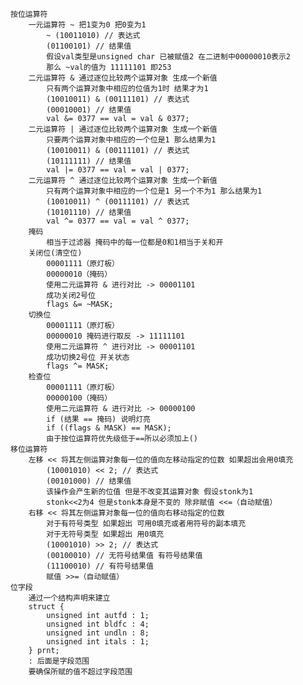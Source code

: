 	按位运算符
		一元运算符 ~ 把1变为0 把0变为1
			~ (10011010) // 表达式
			(01100101) // 结果值
			假设val类型是unsigned char 已被赋值2 在二进制中00000010表示2
			那么 ~val的值为 11111101 即253
		二元运算符 & 通过逐位比较两个运算对象 生成一个新值
			只有两个运算对象中相应的位值为1时 结果才为1
			(10010011) & (00111101) // 表达式
			(00010001) // 结果值
			val &= 0377 == val = val & 0377;
		二元运算符 | 通过逐位比较两个运算对象 生成一个新值
			只要两个运算对象中相应的一个位是1 那么结果为1
			(10010011) & (00111101) // 表达式
			(10111111) // 结果值
			val |= 0377 == val = val | 0377;
		二元运算符 ^ 通过逐位比较两个运算对象 生成一个新值
			只有两个运算对象中相应的一个位是1 另一个不为1 那么结果为1
			(10010011) ^ (00111101) // 表达式
			(10101110) // 结果值
			val ^= 0377 == val = val ^ 0377;
		掩码
			相当于过滤器 掩码中的每一位都是0和1相当于关和开
		关闭位(清空位)
			00001111（原灯板）
			00000010（掩码）
			使用二元运算符 & 进行对比 -> 00001101
			成功关闭2号位
			flags &= ~MASK;
		切换位
			00001111（原灯板）
			00000010 掩码进行取反 -> 11111101
			使用二元运算符 ^ 进行对比 -> 00001101
			成功切换2号位 开关状态
			flags ^= MASK;
		检查位
			00001111（原灯板）
			00000100（掩码）
			使用二元运算符 & 进行对比 -> 00000100
			if (结果 == 掩码) 说明灯亮
			if ((flags & MASK) == MASK);
			由于按位运算符优先级低于==所以必须加上()
	移位运算符
		左移 << 将其左侧运算对象每一位的值向左移动指定的位数 如果超出会用0填充
			(10001010) << 2; // 表达式
			(00101000) // 结果值
			该操作会产生新的位值 但是不改变其运算对象 假设stonk为1 
			stonk<<2为4 但是stonk本身是不变的 除非赋值 <<=（自动赋值）
		右移 << 将其左侧运算对象每一位的值向右移动指定的位数 
			对于有符号类型 如果超出 可用0填充或者用符号的副本填充
			对于无符号类型 如果超出 用0填充
			(10001010) >> 2; // 表达式
			(00100010) // 无符号结果值 有符号结果值
			(11100010) // 有符号结果值
			赋值 >>=（自动赋值）
	位字段
		通过一个结构声明来建立
		struct {
		    unsigned int autfd : 1;
		    unsigned int bldfc : 4;
		    unsigned int undln : 8;
		    unsigned int itals : 1;
		} prnt;
		: 后面是字段范围
		要确保所赋的值不超过字段范围
